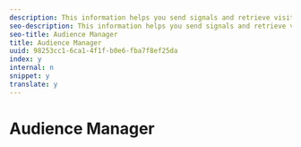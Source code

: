 ```yaml
---
description: This information helps you send signals and retrieve visitor segments from Adobe Audience Manager.
seo-description: This information helps you send signals and retrieve visitor segments from Adobe Audience Manager.
seo-title: Audience Manager
title: Audience Manager
uuid: 98253cc1-6ca1-4f1f-b0e6-fba7f8ef25da
index: y
internal: n
snippet: y
translate: y
---
```


# Audience Manager


